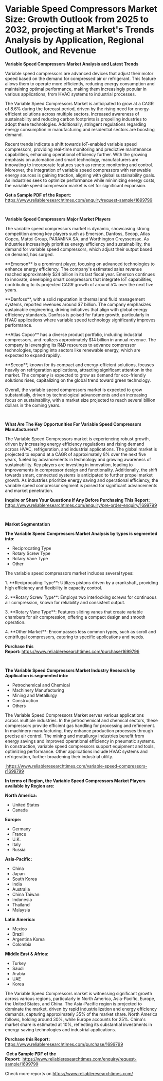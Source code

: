<p><h1>Variable Speed Compressors Market Size: Growth Outlook from 2025 to 2032, projecting at Market's Trends Analysis by Application, Regional Outlook, and Revenue</h1></p><p><strong>Variable Speed Compressors Market Analysis and Latest Trends</strong></p>
<p><p>Variable speed compressors are advanced devices that adjust their motor speed based on the demand for compressed air or refrigerant. This feature allows them to operate more efficiently, reducing energy consumption and maintaining optimal performance, making them increasingly popular in various applications, from HVAC systems to industrial processes.</p><p>The Variable Speed Compressors Market is anticipated to grow at a CAGR of 8.6% during the forecast period, driven by the rising need for energy-efficient solutions across multiple sectors. Increased awareness of sustainability and reducing carbon footprints is propelling industries to adopt these technologies. Additionally, stringent regulations regarding energy consumption in manufacturing and residential sectors are boosting demand. </p><p>Recent trends indicate a shift towards IoT-enabled variable speed compressors, providing real-time monitoring and predictive maintenance capabilities, enhancing operational efficiency further. With the growing emphasis on automation and smart technology, manufacturers are innovating to incorporate features such as remote monitoring and control. Moreover, the integration of variable speed compressors with renewable energy sources is gaining traction, aligning with global sustainability goals. As industries seek to optimize performance while minimizing energy costs, the variable speed compressor market is set for significant expansion.</p></p>
<p><strong>Get a Sample PDF of the Report:&nbsp;</strong> <a href="https://www.reliableresearchtimes.com/enquiry/request-sample/1699799?utm_campaign=2479&utm_medium=2&utm_source=Github&utm_content=ia&utm_term=17022025&utm_id=variable-speed-compressors">https://www.reliableresearchtimes.com/enquiry/request-sample/1699799</a></p>
<p>&nbsp;</p>
<p><strong>Variable Speed Compressors Major Market Players</strong></p>
<p><p>The variable speed compressors market is dynamic, showcasing strong competition among key players such as Emerson, Danfoss, Secop, Atlas Copco, Mattei Group, PARAMINA SA, and Worthington Creyssensac. As industries increasingly prioritize energy efficiency and sustainability, the demand for variable speed compressors, which adjust their output based on demand, has surged.</p><p>**Emerson** is a prominent player, focusing on advanced technologies to enhance energy efficiency. The company's estimated sales revenue reached approximately $24 billion in its last fiscal year. Emerson continues to innovate, developing smart compressors that integrate IoT capabilities, contributing to its projected CAGR growth of around 5% over the next five years.</p><p>**Danfoss**, with a solid reputation in thermal and fluid management systems, reported revenues around $7 billion. The company emphasizes sustainable engineering, driving initiatives that align with global energy efficiency standards. Danfoss is poised for future growth, particularly in HVAC applications where variable speed technology significantly improves performance.</p><p>**Atlas Copco** has a diverse product portfolio, including industrial compressors, and realizes approximately $14 billion in annual revenue. The company is leveraging its R&D resources to advance compressor technologies, tapping into sectors like renewable energy, which are expected to expand rapidly.</p><p>**Secop**, known for its compact and energy-efficient solutions, focuses heavily on refrigeration applications, attracting significant attention in the market. The company is expected to grow as demand for eco-friendly solutions rises, capitalizing on the global trend toward green technology.</p><p>Overall, the variable speed compressors market is expected to grow substantially, driven by technological advancements and an increasing focus on sustainability, with a market size projected to reach several billion dollars in the coming years.</p></p>
<p>&nbsp;</p>
<p><strong>What Are The Key Opportunities For Variable Speed Compressors Manufacturers?</strong></p>
<p><p>The Variable Speed Compressors market is experiencing robust growth, driven by increasing energy efficiency regulations and rising demand across HVAC, refrigeration, and industrial applications. The global market is projected to expand at a CAGR of approximately 8% over the next five years, fueled by advancements in technology and growing awareness of sustainability. Key players are investing in innovation, leading to improvements in compressor design and functionality. Additionally, the shift towards smart, connected systems is anticipated to further propel market growth. As industries prioritize energy saving and operational efficiency, the variable speed compressor segment is poised for significant advancements and market penetration.</p></p>
<p><strong>Inquire or Share Your Questions If Any Before Purchasing This Report:</strong> <a href="https://www.reliableresearchtimes.com/enquiry/pre-order-enquiry/1699799?utm_campaign=2479&utm_medium=2&utm_source=Github&utm_content=ia&utm_term=17022025&utm_id=variable-speed-compressors">https://www.reliableresearchtimes.com/enquiry/pre-order-enquiry/1699799</a></p>
<p>&nbsp;</p>
<p><strong>Market Segmentation</strong></p>
<p><strong>The Variable Speed Compressors Market Analysis by types is segmented into:</strong></p>
<p><ul><li>Reciprocating Type</li><li>Rotary Screw Type</li><li>Rotary Vane Type</li><li>Other</li></ul></p>
<p><p>The variable speed compressors market includes several types: </p><p>1. **Reciprocating Type**: Utilizes pistons driven by a crankshaft, providing high efficiency and flexibility in capacity control. </p><p>2. **Rotary Screw Type**: Employs two interlocking screws for continuous air compression, known for reliability and consistent output.</p><p>3. **Rotary Vane Type**: Features sliding vanes that create variable chambers for air compression, offering a compact design and smooth operation.</p><p>4. **Other Market**: Encompasses less common types, such as scroll and centrifugal compressors, catering to specific applications and needs.</p></p>
<p><strong>Purchase this Report:&nbsp;</strong><a href="https://www.reliableresearchtimes.com/purchase/1699799?utm_campaign=2479&utm_medium=2&utm_source=Github&utm_content=ia&utm_term=17022025&utm_id=variable-speed-compressors">https://www.reliableresearchtimes.com/purchase/1699799</a></p>
<p>&nbsp;</p>
<p><strong>The Variable Speed Compressors Market Industry Research by Application is segmented into:</strong></p>
<p><ul><li>Petrochemical and Chemical</li><li>Machinery Manufacturing</li><li>Mining and Metallurgy</li><li>Construction</li><li>Others</li></ul></p>
<p><p>The Variable Speed Compressors Market serves various applications across multiple industries. In the petrochemical and chemical sectors, these compressors provide efficient gas handling for processing and refinement. In machinery manufacturing, they enhance production processes through precise air control. The mining and metallurgy industries benefit from energy savings and improved operational efficiency in pneumatic systems. In construction, variable speed compressors support equipment and tools, optimizing performance. Other applications include HVAC systems and refrigeration, further broadening their industrial utility.</p></p>
<p><a href="https://www.reliableresearchtimes.com/variable-speed-compressors-r1699799?utm_campaign=2479&utm_medium=2&utm_source=Github&utm_content=ia&utm_term=17022025&utm_id=variable-speed-compressors">&nbsp;https://www.reliableresearchtimes.com/variable-speed-compressors-r1699799</a></p>
<p><strong>In terms of Region, the Variable Speed Compressors Market Players available by Region are:</strong></p>
<p>
    <p> <strong> North America: </strong>
        <ul>
            <li>United States</li>
            <li>Canada</li>
        </ul>
        </p> 
    <p> <strong> Europe: </strong>
        <ul>
            <li>Germany</li>
            <li>France</li>
            <li>U.K.</li>
            <li>Italy</li>
            <li>Russia</li>
        </ul>
        </p> 
    <p> <strong> Asia-Pacific: </strong>
        <ul>
            <li>China</li>
            <li>Japan</li>
            <li>South Korea</li>
            <li>India</li>
            <li>Australia</li>
            <li>China Taiwan</li>
            <li>Indonesia</li>
            <li>Thailand</li>
            <li>Malaysia</li>
        </ul>
        </p> 
    <p> <strong> Latin America: </strong>
        <ul>
            <li>Mexico</li>
            <li>Brazil</li>
            <li>Argentina Korea</li>
            <li>Colombia</li>
        </ul>
        </p> 
    <p> <strong> Middle East & Africa: </strong>
        <ul>
            <li>Turkey</li>
            <li>Saudi</li>
            <li>Arabia</li>
            <li>UAE</li>
            <li>Korea</li>
        </ul>
    </p>
    </p>
<p><p>The Variable Speed Compressors market is witnessing significant growth across various regions, particularly in North America, Asia-Pacific, Europe, the United States, and China. The Asia-Pacific region is projected to dominate the market, driven by rapid industrialization and energy efficiency demands, capturing approximately 35% of the market share. North America follows, holding around 30%, while Europe accounts for 25%. China's market share is estimated at 10%, reflecting its substantial investments in energy-saving technologies and industrial applications.</p></p>
<p><strong>Purchase this Report: </strong><a href="https://www.reliableresearchtimes.com/purchase/1699799?utm_campaign=2479&utm_medium=2&utm_source=Github&utm_content=ia&utm_term=17022025&utm_id=variable-speed-compressors">https://www.reliableresearchtimes.com/purchase/1699799</a></p>
<p>&nbsp;<strong>Get a Sample PDF of the Report:&nbsp;&nbsp;</strong><a href="https://www.reliableresearchtimes.com/enquiry/request-sample/1699799?utm_campaign=2479&utm_medium=2&utm_source=Github&utm_content=ia&utm_term=17022025&utm_id=variable-speed-compressors">https://www.reliableresearchtimes.com/enquiry/request-sample/1699799</a></p>
<p><strong></strong></p>
<p>Check more reports on <a href="https://www.reliableresearchtimes.com/?utm_campaign=2479&utm_medium=2&utm_source=Github&utm_content=ia&utm_term=17022025&utm_id=variable-speed-compressors">https://www.reliableresearchtimes.com/</a></p>